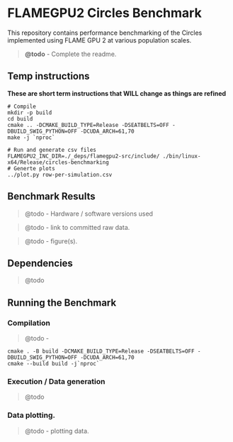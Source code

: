 # FLAMEGPU2 Circles Benchmark


This repository contains performance benchmarking of the Circles implemented using FLAME GPU 2 at various population scales.



> **@todo** - Complete the readme.

## Temp instructions

**These are short term instructions that WILL change as things are refined**

```
# Compile
mkdir -p build
cd build
cmake .. -DCMAKE_BUILD_TYPE=Release -DSEATBELTS=OFF -DBUILD_SWIG_PYTHON=OFF -DCUDA_ARCH=61,70
make -j `nproc`

# Run and generate csv files
FLAMEGPU2_INC_DIR=./_deps/flamegpu2-src/include/ ./bin/linux-x64/Release/circles-benchmarking 
# Generte plots
../plot.py row-per-simulation.csv 
```

## Benchmark Results 

> @todo - Hardware / software versions used

> @todo - link to committed raw data. 

> @todo - figure(s).

## Dependencies 

> @todo

## Running the Benchmark

### Compilation

> @todo  - 

```
cmake . -B build -DCMAKE_BUILD_TYPE=Release -DSEATBELTS=OFF -DBUILD_SWIG_PYTHON=OFF -DCUDA_ARCH=61,70
cmake --build build -j`nproc` 
```


### Execution / Data generation

> @todo 

### Data plotting.

> @todo - plotting data.
